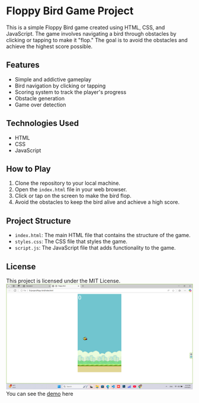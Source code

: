 # Floppy Bird Game Project

This is a simple Floppy Bird game created using HTML, CSS, and JavaScript. The game involves navigating a bird through obstacles by clicking or tapping to make it "flop." The goal is to avoid the obstacles and achieve the highest score possible.

## Features

- Simple and addictive gameplay
- Bird navigation by clicking or tapping
- Scoring system to track the player's progress
- Obstacle generation
- Game over detection

## Technologies Used

- HTML
- CSS
- JavaScript

## How to Play

1. Clone the repository to your local machine.
2. Open the `index.html` file in your web browser.
3. Click or tap on the screen to make the bird flop.
4. Avoid the obstacles to keep the bird alive and achieve a high score.

## Project Structure

- `index.html`: The main HTML file that contains the structure of the game.
- `styles.css`: The CSS file that styles the game.
- `script.js`: The JavaScript file that adds functionality to the game.

## License

This project is licensed under the MIT License.
<img src="./assets/images/Screenshot (3).png">
You can see the <a href="https://amir-mirzakhani.github.io/floppy-bird/">demo</a> here